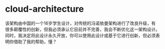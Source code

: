 # cloud-architecture
该架构由中国的一个16岁学生设计，对传统的冯诺依曼架构进行了改良升级，有很多颠覆性的创新，但我必须承认它目前并不完善，我会不断优化这一架构设计。
同时，我决定将此设计永久开放，你可以使用此设计或基于它进行创新，但必须表明你借助了我的帮助，懂？
